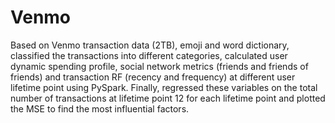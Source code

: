 # Venmo
Based on Venmo transaction data (2TB), emoji and word dictionary, classified the transactions into different categories, calculated user dynamic spending profile, social network metrics (friends and friends of friends) and transaction RF (recency and frequency) at different user lifetime point using PySpark. Finally, regressed these variables on the total number of transactions at lifetime point 12 for each lifetime point and plotted the MSE to find the most influential factors.
